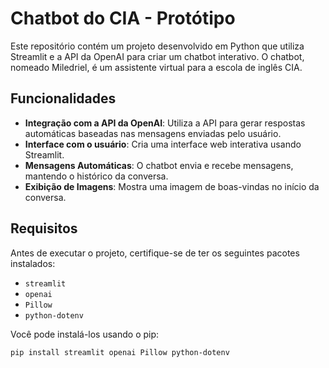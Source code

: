 # Chatbot do CIA - Protótipo

Este repositório contém um projeto desenvolvido em Python que utiliza Streamlit e a API da OpenAI para criar um chatbot interativo. O chatbot, nomeado Miledriel, é um assistente virtual para a escola de inglês CIA.

## Funcionalidades

- **Integração com a API da OpenAI**: Utiliza a API para gerar respostas automáticas baseadas nas mensagens enviadas pelo usuário.
- **Interface com o usuário**: Cria uma interface web interativa usando Streamlit.
- **Mensagens Automáticas**: O chatbot envia e recebe mensagens, mantendo o histórico da conversa.
- **Exibição de Imagens**: Mostra uma imagem de boas-vindas no início da conversa.

## Requisitos

Antes de executar o projeto, certifique-se de ter os seguintes pacotes instalados:

- `streamlit`
- `openai`
- `Pillow`
- `python-dotenv`

Você pode instalá-los usando o pip:

```bash
pip install streamlit openai Pillow python-dotenv